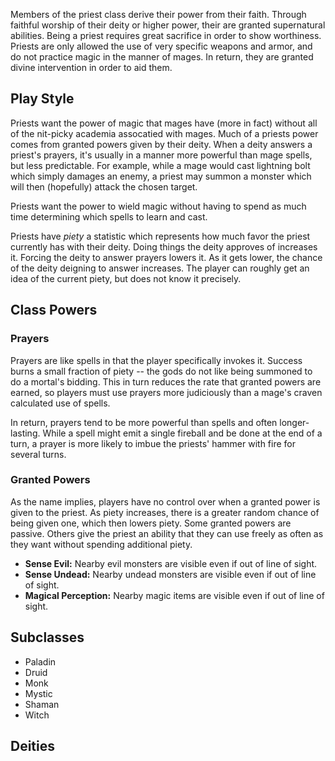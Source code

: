 Members of the priest class derive their power from their faith. Through
faithful worship of their deity or higher power, their are granted supernatural
abilities. Being a priest requires great sacrifice in order to show worthiness.
Priests are only allowed the use of very specific weapons and armor, and do not
practice magic in the manner of mages. In return, they are granted divine
intervention in order to aid them.

## Play Style

Priests want the power of magic that mages have (more in fact) without all of
the nit-picky academia assocatied with mages. Much of a priests power comes from
granted powers given by their deity. When a deity answers a priest's prayers,
it's usually in a manner more powerful than mage spells, but less predictable.
For example, while a mage would cast lightning bolt which simply damages an
enemy, a priest may summon a monster which will then (hopefully) attack the
chosen target.

Priests want the power to wield magic without having to spend as much time
determining which spells to learn and cast.

Priests have *piety* a statistic which represents how much favor the priest
currently has with their deity. Doing things the deity approves of increases it.
Forcing the deity to answer prayers lowers it. As it gets lower, the chance of
the deity deigning to answer increases. The player can roughly get an idea of
the current piety, but does not know it precisely.

## Class Powers

### Prayers

Prayers are like spells in that the player specifically invokes it. Success
burns a small fraction of piety -- the gods do not like being summoned to do a
mortal's bidding. This in turn reduces the rate that granted powers are earned,
so players must use prayers more judiciously than a mage's craven calculated use
of spells.

In return, prayers tend to be more powerful than spells and often
longer-lasting. While a spell might emit a single fireball and be done at the
end of a turn, a prayer is more likely to imbue the priests' hammer with fire
for several turns.

### Granted Powers

As the name implies, players have no control over when a granted power is given
to the priest. As piety increases, there is a greater random chance of being
given one, which then lowers piety. Some granted powers are passive. Others give
the priest an ability that they can use freely as often as they want without
spending additional piety.

* **Sense Evil:** Nearby evil monsters are visible even if out of line of sight.
* **Sense Undead:** Nearby undead monsters are visible even if out of line of
  sight.
* **Magical Perception:** Nearby magic items are visible even if out of line of
  sight.

## Subclasses

* Paladin
* Druid
* Monk
* Mystic
* Shaman
* Witch

## Deities

